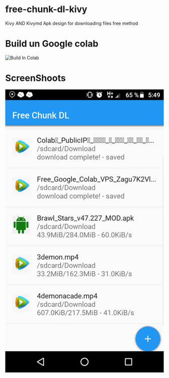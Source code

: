 # free-chunk-dl-kivy
Kivy AND Kivymd Apk design for downloading files free method 

# Build un Google colab
![Build In Colab](https://www.google.com/url?sa=t&source=web&rct=j&url=https://colab.research.google.com/drive/1b9gMzs6XAtxCtahxei4N0fWZk7xiPlVw%3Fusp%3Dsharing&ved=2ahUKEwit9K_t2Jz9AhXCTTABHeRzDQQQFnoECA8QAQ&usg=AOvVaw0p69Crh_ml7_rVLi3E_J4w)

# ScreenShoots
![](https://github.com/ObisoftDev/free-chunk-dl-kivy/raw/main/Screenshot_20230213-054938.png)
